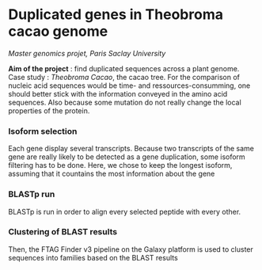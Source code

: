 # Duplicated genes in Theobroma cacao genome
*Master genomics projet, Paris Saclay University*

**Aim of the project** : find duplicated sequences across a plant genome. Case study : *Theobroma Cacao*, the cacao tree. For the comparison of nucleic acid sequences would be  time- and ressources-consumming, one should better stick with the information conveyed in the amino acid sequences. Also because some mutation do not really change the local properties of the protein.


### Isoform selection

Each gene display several transcripts. Because two transcripts of the same gene are really likely to be detected as a gene duplication, some isoform filtering has to be done. 
Here, we chose to keep the longest isoform, assuming that it countains the most information about the gene

### BLASTp run

BLASTp is run in order to align every selected peptide with every other. 

### Clustering of BLAST results

Then, the FTAG Finder v3 pipeline on the Galaxy platform is used to cluster sequences into families based on the BLAST results
